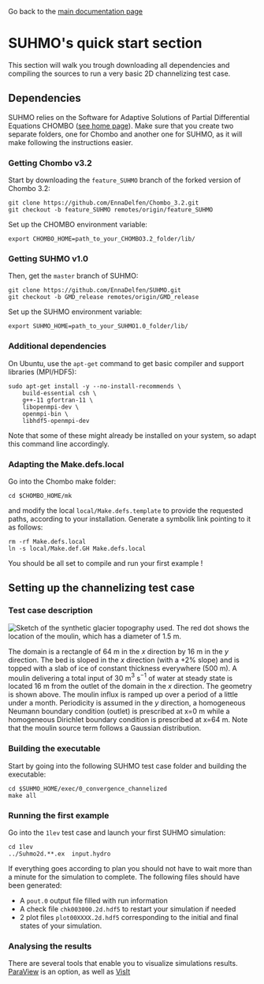 
<head>

<link rel="stylesheet" href="https://cdn.jsdelivr.net/npm/katex@0.16.0/dist/katex.min.css" integrity="sha384-Xi8rHCmBmhbuyyhbI88391ZKP2dmfnOl4rT9ZfRI7mLTdk1wblIUnrIq35nqwEvC" crossorigin="anonymous">
<script defer src="https://cdn.jsdelivr.net/npm/katex@0.16.0/dist/katex.min.js" integrity="sha384-X/XCfMm41VSsqRNQgDerQczD69XqmjOOOwYQvr/uuC+j4OPoNhVgjdGFwhvN02Ja" crossorigin="anonymous"></script>
<script defer src="https://cdn.jsdelivr.net/npm/katex@0.16.0/dist/contrib/auto-render.min.js" integrity="sha384-+XBljXPPiv+OzfbB3cVmLHf4hdUFHlWNZN5spNQ7rmHTXpd7WvJum6fIACpNNfIR" crossorigin="anonymous"></script>
<script>
    document.addEventListener("DOMContentLoaded", function() {
        renderMathInElement(document.body, {
          // customised options
          // • auto-render specific keys, e.g.:
          delimiters: [
              {left: '$$', right: '$$', display: true},
              {left: '$', right: '$', display: false},
              {left: '\\(', right: '\\)', display: false},
              {left: '\\[', right: '\\]', display: true}
          ],
          // • rendering keys, e.g.:
          throwOnError : false
        });
    });
</script>
  
</head>


Go back to the [main documentation page](https://ennadelfen.github.io/SUHMO/index)




# SUHMO's quick start section

This section will walk you trough downloading all dependencies and compiling the sources to run a very basic 2D channelizing test case. 

## Dependencies
SUHMO relies on the Software for Adaptive Solutions of Partial Differential Equations CHOMBO ([see home page](https://commons.lbl.gov/display/chombo/Chombo+-+Software+for+Adaptive+Solutions+of+Partial+Differential+Equations)). Make sure that you create two separate folders, one for Chombo and another one for SUHMO, as it will make following the instructions easier.

### Getting Chombo v3.2
Start by downloading the `feature_SUHMO` branch of the forked version of Chombo 3.2:

```
git clone https://github.com/EnnaDelfen/Chombo_3.2.git
git checkout -b feature_SUHMO remotes/origin/feature_SUHMO
```

Set up the CHOMBO environment variable:
```
export CHOMBO_HOME=path_to_your_CHOMBO3.2_folder/lib/
```

### Getting SUHMO v1.0
Then, get the `master` branch of SUHMO:

```
git clone https://github.com/EnnaDelfen/SUHMO.git
git checkout -b GMD_release remotes/origin/GMD_release
```

Set up the SUHMO environment variable:
```
export SUHMO_HOME=path_to_your_SUHMO1.0_folder/lib/
```

### Additional dependencies
On Ubuntu, use the `apt-get` command to get basic compiler and support libraries (MPI/HDF5):

```
sudo apt-get install -y --no-install-recommends \
    build-essential csh \
    g++-11 gfortran-11 \
    libopenmpi-dev \
    openmpi-bin \
    libhdf5-openmpi-dev
```

Note that some of these might already be installed on your system, so adapt this command line accordingly.


### Adapting the Make.defs.local
Go into the Chombo make folder:

```
cd $CHOMBO_HOME/mk
```

and modify the local `local/Make.defs.template` to provide the requested paths, according to your installation. Generate a symbolik link pointing to it as follows:

```
rm -rf Make.defs.local
ln -s local/Make.def.GH Make.defs.local
```

You should be all set to compile and run your first example ! 


## Setting up the channelizing test case

### Test case description
![Sketch of the synthetic glacier topography used. The red dot shows the location of the moulin, which has a diameter of 1.5 m.](https://ennadelfen.github.io/SUHMO/ConvergenceChannelTC.png)

The domain is a rectangle of 64 m in the $x$ direction by 16 m in the $y$ direction. The bed is sloped in the $x$ direction (with a +2$\%$ slope) and is topped with a slab of ice of constant thickness everywhere (500 m). A moulin delivering a total input of 30 m$^3$ s$^{-1}$ of water at steady state is located 16 m from the outlet of the domain in the $x$ direction. The geometry is shown above. The moulin influx is ramped up over a period of a little under a month. 
Periodicity is assumed in the $y$ direction, a homogeneous Neumann boundary condition (outlet) is prescribed at x$=$0 m while a homogeneous Dirichlet boundary condition is prescribed at x$=$64 m. Note that the moulin source term follows a Gaussian distribution.


### Building the executable
Start by going into the following SUHMO test case folder and building the executable:

```
cd $SUHMO_HOME/exec/0_convergence_channelized
make all
```

### Running the first example
Go into the `1lev` test case and launch your first SUHMO simulation:

```
cd 1lev
../Suhmo2d.**.ex  input.hydro
```

If everything goes according to plan you should not have to wait more than a minute for the simulation to complete. The following files should have been generated:

- A `pout.0` output file filled with run information
- A check file `chk003000.2d.hdf5` to restart your simulation if needed
- 2 plot files `plot00XXXX.2d.hdf5` corresponding to the initial and final states of your simulation.

### Analysing the results
There are several tools that enable you to visualize simulations results. [ParaView](https://www.paraview.org/) is an option, as well as [VisIt](https://visit-dav.github.io/visit-website/) 

